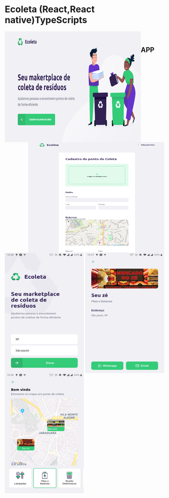 # Ecoleta (React,React native)TypeScripts
<img src="https://github.com/raphaom35/Ecoleta/blob/master/imgs/web1.PNG" width="430" height="350" align="left"/> 
<img src="https://github.com/raphaom35/Ecoleta/blob/master/imgs/web2.PNG" width="430" height="350" align="right"/>
&nbsp;&nbsp;
<h2>APP</h2>
<img src="https://github.com/raphaom35/Ecoleta/blob/master/imgs/mobile1.jpg" width="250" height="380" align="left"/>
<img src="https://github.com/raphaom35/Ecoleta/blob/master/imgs/mobile2.jpg" width="250" height="380" align="right"/>
<img src="https://github.com/raphaom35/Ecoleta/blob/master/imgs/mobile3.jpg" width="250" height="380" />
